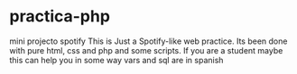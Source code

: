 # practica-php
mini projecto spotify
This is Just a Spotify-like web practice. Its been done with pure html, css and php and some scripts.
If you are a student maybe this can help you in some way
vars and sql are in spanish
